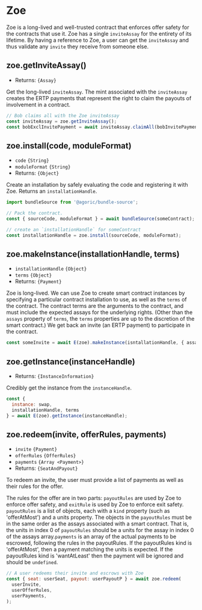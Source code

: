 # Zoe

Zoe is a long-lived and well-trusted contract that enforces offer safety for the contracts that use it. Zoe has a single `inviteAssay` for the entirety of its lifetime. By having a reference to Zoe, a user can get the `inviteAssay` and thus validate any `invite` they receive from someone else.

## zoe.getInviteAssay()
- Returns: `{Assay}`

Get the long-lived `inviteAssay`. The mint associated with the `inviteAssay` creates the ERTP payments that represent the right to claim the payouts of involvement in a contract.

```js
// Bob claims all with the Zoe inviteAssay
const inviteAssay = zoe.getInviteAssay();
const bobExclInvitePayment = await inviteAssay.claimAll(bobInvitePayment);
```

## zoe.install(code, moduleFormat)
- `code` `{String}`
- `moduleFormat` `{String}`
- Returns: `{Object}`

Create an installation by safely evaluating the code and registering it with Zoe. Returns an `installationHandle`.

```js
import bundleSource from '@agoric/bundle-source';

// Pack the contract.
const { sourceCode, moduleFormat } = await bundleSource(someContract);

// create an `installationHandle` for someContract
const installationHandle = zoe.install(sourceCode, moduleFormat);
```

## zoe.makeInstance(installationHandle, terms)
- `installationHandle` `{Object}`
- `terms` `{Object}`
- Returns: `{Payment}`

Zoe is long-lived. We can use Zoe to create smart contract instances by specifying a particular contract installation to use, as well as the `terms` of the contract. The contract terms are the arguments to the contract, and must include the expected assays for the underlying rights. (Other than the `assays` property of `terms`, the `terms` properties are up to the discretion of the smart contract.) We get back an invite (an ERTP payment) to participate in the contract.

```js
const someInvite = await E(zoe).makeInstance(isntallationHandle, { assays });
```

## zoe.getInstance(instanceHandle)
- Returns: `{InstanceInformation}`

Credibly get the instance from the `instanceHandle`.

```js
const {
  instance: swap,
  installationHandle, terms
} = await E(zoe).getInstance(instanceHandle);
```

## zoe.redeem(invite, offerRules, payments)
- `invite` `{Payment}`
- `offerRules` <router-link to="/zoe/api/structs.html#offerrules">`{OfferRules}`</router-link>
- `payments` `{Array <Payment>}`
- Returns: `{SeatAndPayout}`

To redeem an invite, the user must provide a list of payments as well as their rules for the offer.

The rules for the offer are in two parts: `payoutRules` are used by Zoe to enforce offer safety, and `exitRule` is used by Zoe to enforce exit safety. `payoutRules` is a list of objects, each with a `kind` property (such as 'offerAtMost') and a units property. The objects in the `payoutRules` must be in the same order as the assays associated with a smart contract. That is, the units in index 0 of `payoutRules` should be a units for the assay in index 0 of the assays array.`payments` is an array of the actual payments to be escrowed, following the rules in the payoutRules. If the payoutRules kind is 'offerAtMost', then a payment matching the units is expected. If the payoutRules kind is 'wantAtLeast' then the payment will be ignored and should be `undefined`.

```js
// A user redeems their invite and escrows with Zoe
const { seat: userSeat, payout: userPayoutP } = await zoe.redeem(
  userInvite,
  userOfferRules,
  userPayments,
);
```
